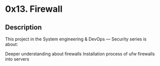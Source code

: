 # 0x13. Firewall

## Description

This project in the System engineering & DevOps ― Security series is about:

Deeper understanding about firewalls
Installation process of ufw firewalls into servers
